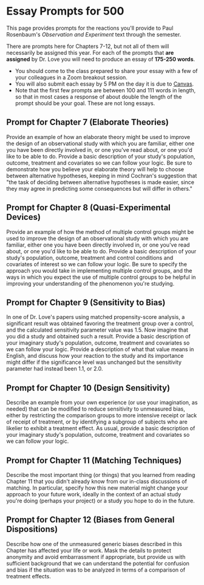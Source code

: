 # Essay Prompts for 500

This page provides prompts for the reactions you'll provide to Paul Rosenbaum's *Observation and Experiment* text through the semester. 

There are prompts here for Chapters 7-12, but not all of them will necessarily be assigned this year. For each of the prompts that **are assigned** by Dr. Love you will need to produce an essay of **175-250 words**.

- You should come to the class prepared to share your essay with a few of your colleagues in a Zoom breakout session.
- You will also submit each essay by 5 PM on the day it is due to [Canvas](https://canvas.case.edu).
- Note that the first few prompts are between 100 and 111 words in length, so that in most cases a response of about double the length of the prompt should be your goal. These are not long essays.

## Prompt for Chapter 7 (Elaborate Theories)

Provide an example of how an elaborate theory might be used to improve the design of an observational study with which you are familiar, either one you have been directly involved in, or one you've read about, or one you'd like to be able to do. Provide a basic description of your study's population, outcome, treatment and covariates so we can follow your logic. Be sure to demonstrate how you believe your elaborate theory will help to choose between alternative hypotheses, keeping in mind Cochran's suggestion that "the task of deciding between alternative hypotheses is made easier, since they may agree in predicting some consequences but will differ in others."

## Prompt for Chapter 8 (Quasi-Experimental Devices)

Provide an example of how the method of multiple control groups might be used to improve the design of an observational study with which you are familiar, either one you have been directly involved in, or one you've read about, or one you'd like to be able to do. Provide a basic description of your study's population, outcome, treatment and control conditions and covariates of interest so we can follow your logic. Be sure to specify the approach you would take in implementing multiple control groups, and the ways in which you expect the use of multiple control groups to be helpful in improving your understanding of the phenomenon you're studying. 

## Prompt for Chapter 9 (Sensitivity to Bias)

In one of Dr. Love's papers using matched propensity-score analysis, a significant result was obtained favoring the treatment group over a control, and the calculated sensitivity parameter value was 1.5. Now imagine that you did a study and obtained such a result. Provide a basic description of your imaginary study's population, outcome, treatment and covariates so we can follow your logic. Provide a description of what that value means in English, and discuss how your reaction to the study and its importance might differ if the significance level was unchanged but the sensitivity parameter had instead been 1.1, or 2.0.

## Prompt for Chapter 10 (Design Sensitivity)

Describe an example from your own experience (or use your imagination, as needed) that can be modified to reduce sensitivity to unmeasured bias, either by restricting the comparison groups to more intensive receipt or lack of receipt of treatment, or by identifying a subgroup of subjects who are likelier to exhibit a treatment effect. As usual, provide a basic description of your imaginary study's population, outcome, treatment and covariates so we can follow your logic.

## Prompt for Chapter 11 (Matching Techniques)

Describe the most important thing (or things) that you learned from reading Chapter 11 that you didn't already know from our in-class discussions of matching. In particular, specify how this new material might change your approach to your future work, ideally in the context of an actual study you're doing (perhaps your project) or a study you hope to do in the future.

## Prompt for Chapter 12 (Biases from General Dispositions) 

Describe how one of the unmeasured generic biases described in this Chapter has affected your life or work. Mask the details to protect anonymity and avoid embarrassment if appropriate, but provide us with sufficient background that we can understand the potential for confusion and bias if the situation was to be analyzed in terms of a comparison of treatment effects.

